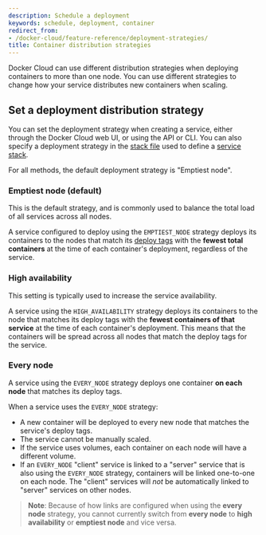 ```yaml
---
description: Schedule a deployment
keywords: schedule, deployment, container
redirect_from:
- /docker-cloud/feature-reference/deployment-strategies/
title: Container distribution strategies
---
```


Docker Cloud can use different distribution strategies when deploying containers
to more than one node. You can use different strategies to change how your
service distributes new containers when scaling.

## Set a deployment distribution strategy

You can set the deployment strategy when creating a service, either through the
Docker Cloud web UI, or using the API or CLI. You can also specify a
deployment strategy in the [stack file](../apps/stack-yaml-reference.md) used to
define a [service stack](../apps/stacks.md).

For all methods, the default deployment strategy is "Emptiest node".

### Emptiest node (default)

This is the default strategy, and is commonly used to balance the total load of
all services across all nodes.

A service configured to deploy using the `EMPTIEST_NODE` strategy deploys its
containers to the nodes that match its [deploy tags](../apps/deploy-tags.md)
with the **fewest total containers** at the time of each container's deployment,
regardless of the service.

### High availability

This setting is typically used to increase the service availability.

A service using the `HIGH_AVAILABILITY` strategy deploys its containers to the
node that matches its deploy tags with the **fewest containers of that service**
at the time of each container's deployment. This means that the containers will
be spread across all nodes that match the deploy tags for the service.

### Every node

A service using the `EVERY_NODE` strategy deploys one container **on each node** that matches its deploy tags.

When a service uses the `EVERY_NODE` strategy:

* A new container will be deployed to every new node that matches the service's deploy tags.
* The service cannot be manually scaled.
* If the service uses volumes, each container on each node will have a different volume.
* If an `EVERY_NODE` "client" service is linked to a "server" service that is also using the `EVERY_NODE` strategy, containers will be linked one-to-one on each node. The "client" services will *not* be automatically linked to "server" services on other nodes.

> **Note**: Because of how links are configured when using the **every node**
> strategy, you cannot currently switch from **every node** to **high
> availability** or **emptiest node** and vice versa.
